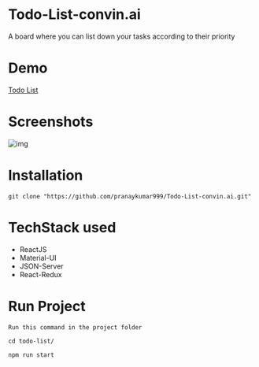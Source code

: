 # Todo-List-convin.ai
A board where you can list down your tasks according to their priority

# Demo

<a href="https://pranay-todo-list.netlify.app/">Todo List</a>

# Screenshots

<img src="https://github.com/pranaykumar999/Todo-List-convin.ai/blob/main/todo.png" alt="img"/>

# Installation

```
git clone "https://github.com/pranaykumar999/Todo-List-convin.ai.git"

```

# TechStack used
* ReactJS
* Material-UI
* JSON-Server
* React-Redux

# Run Project

```
Run this command in the project folder

cd todo-list/

npm run start

```
